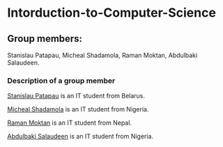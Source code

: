 # Intorduction-to-Computer-Science
## Group members:
Stanislau Patapau, Micheal Shadamola, Raman Moktan, Abdulbaki Salaudeen.
### Description of a group member
<p> <a href="https://github.com/stassme/myportfolio.github.io"  target="_blank">Stanislau Patapau</a> is an IT student from Belarus.</p>
<p> <a href="https://michealdgreat.github.io/micheal-shodamola.github.io/"  target="_blank">Micheal Shadamola</a> is an IT student from Nigeria.</p>
<p> <a href="https://github.com/Ramanmoktan/ramanmoktan.github.io"  target="_blank">Raman Moktan</a> is an IT student from Nepal.</p> 
<p> <a href=""  target="_blank">Abdulbaki Salaudeen</a> is an IT student from Nigeria.</p> 
